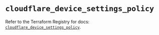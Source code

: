 # `cloudflare_device_settings_policy`

Refer to the Terraform Registry for docs: [`cloudflare_device_settings_policy`](https://registry.terraform.io/providers/cloudflare/cloudflare/4.34.0/docs/resources/device_settings_policy).
